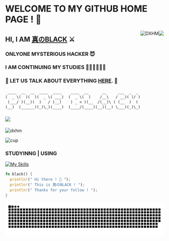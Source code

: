 # WELCOME TO MY GITHUB HOME PAGE ! 👋



<img align='right' src='https://github-readme-stats.vercel.app/api?username=DXHM&show_icons=true&&theme=default&hide=["contribs"]&&hide_title=true' /> 
<p><img align="right" src="https://github-readme-streak-stats.herokuapp.com/?user=DXHM" alt="DXHM" /></p>

## HI, I AM [真のBLACK](https://pureblack.eu.org/about) ⚔

### ONLYONE MYSTERIOUS HACKER 😈

### I AM CONTINUING MY STUDIES 👨🏻‍💻👩🏻‍💻

### 💬 LET US TALK ABOUT EVERYTHING [HERE](https://github.com/DXHM/DXHM/issues). 🤤

```
 ____  __  __  ____  ____    ____  __      __     ___  _  _ 
(  _ \(  )(  )(  _ \( ___)  (  _ \(  )    /__\   / __)( )/ )
 )___/ )(__)(  )   / )__)    ) _ < )(__  /(__)\ ( (__  )  ( 
(__)  (______)(_)\_)(____)  (____/(____)(__)(__) \___)(_)\_)
```

### ![](https://visitor-badge.laobi.icu/badge?page_id=DXHM.DXHM)

![dxhm](https://count.getloli.com/get/@dxhm?theme=rule34)

![cup](https://github-profile-trophy.vercel.app/?username=dxhm&theme=dark_lover)

### STUDYINNG | USING

[![My Skills](https://skillicons.dev/icons?i=c,python,linux,markdown,rust,java,git,js,html,css,github,arduino,vim,visualstudio,vscode,eclipse,idea)](https://pureblack.eu.org/about)

```rust
fn black() {
  println!(" Hi there ! 👋 ");
  println!(" This is 真のBLACK ! ");
  println!(" Thanks for your follow ! ");
}
```

![snake](https://raw.githubusercontent.com/DXHM/DXHM/main/ation/github-contribution-grid-snake.svg)
